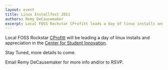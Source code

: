 ```yaml
---
layout: event
title: Linux Installfest 2011
authors: Remy DeCausemaker
excerpt: Local FOSS Rockstar CProfitt leads a day of linux installs and appreciation in the Center for Student Innovation
---
```


Local FOSS Rockstar [CProfitt](https://web.archive.org/web/20140822115544/https://wiki.ubuntu.com/cprofitt) will be leading a day of linux installs and appreciation in the [Center for Student Innovation](https://www.openstreetmap.org/?mlat=43.08323&mlon=-77.67992#map=17/43.08333/-77.67919).

Stay Tuned, more details to come.

Email Remy DeCausemaker for more info and/or to RSVP.
